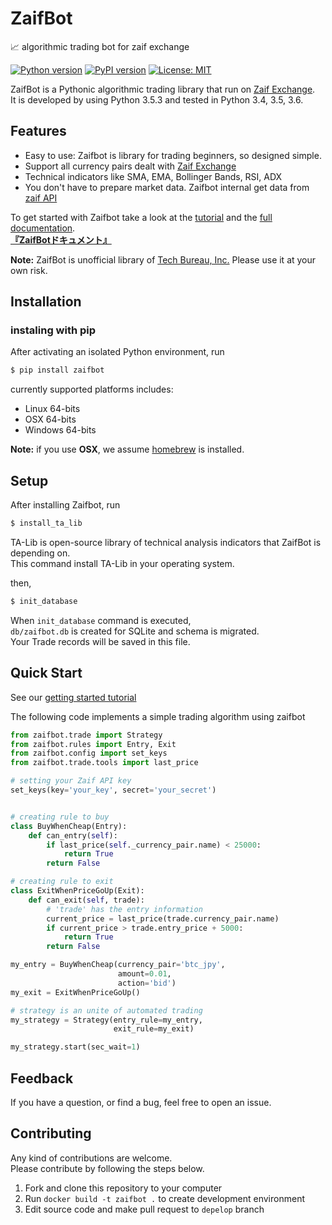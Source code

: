 # ZaifBot
:chart_with_upwards_trend: algorithmic trading bot for zaif exchange

[![Python version](https://img.shields.io/badge/python-3.4%2C%203.5%2C%203.6-blue.svg)][zaifpypi]
[![PyPI version](https://badge.fury.io/py/zaifbot.svg)](https://badge.fury.io/py/zaifbot)
[![License: MIT](https://img.shields.io/badge/License-MIT-yellow.svg)](https://opensource.org/licenses/MIT)


ZaifBot is a Pythonic algorithmic trading library that run on [Zaif Exchange][zaifen].  
It is developed by using Python 3.5.3 and tested in Python 3.4, 3.5, 3.6.

## Features

* Easy to use: Zaifbot is library for trading beginners, so designed simple.
* Support all currency pairs dealt with  [Zaif Exchange][zaifen]
* Technical indicators like SMA, EMA, Bollinger Bands, RSI, ADX
* You don't have to prepare market data. Zaifbot internal get data from [zaif API][zaifapi]

To get started with Zaifbot take a look at the [tutorial][wikitutorial] and the [full documentation][wikitop].  
**[『ZaifBotドキュメント』][wikitop]**

**Note:** ZaifBot is unofficial library of [Tech Bureau, Inc.][techbureau] Please use it at your own risk.  

## Installation

### instaling with pip

After activating an isolated Python environment, run

```bash
$ pip install zaifbot
```

currently supported platforms includes:

* Linux 64-bits
* OSX 64-bits
* Windows 64-bits

**Note:** if you use **OSX**, we assume [homebrew](https://brew.sh/index.html) is installed.

## Setup

After installing Zaifbot, run

```bash
$ install_ta_lib
```
TA-Lib is open-source library of technical analysis indicators that ZaifBot is depending on.  
This command install TA-Lib in your operating system.

then, 

```bash
$ init_database
```

When `init_database` command is executed,  
`db/zaifbot.db` is created for SQLite and schema is migrated.  
Your Trade records will be saved in this file.


## Quick Start

See our [getting started tutorial][wikitutorial]

The following code implements a simple trading algorithm using zaifbot

```python
from zaifbot.trade import Strategy
from zaifbot.rules import Entry, Exit
from zaifbot.config import set_keys
from zaifbot.trade.tools import last_price

# setting your Zaif API key
set_keys(key='your_key', secret='your_secret')


# creating rule to buy
class BuyWhenCheap(Entry):
    def can_entry(self):
        if last_price(self._currency_pair.name) < 25000:
            return True
        return False

# creating rule to exit
class ExitWhenPriceGoUp(Exit):
    def can_exit(self, trade):
        # 'trade' has the entry information
        current_price = last_price(trade.currency_pair.name)
        if current_price > trade.entry_price + 5000:
            return True
        return False

my_entry = BuyWhenCheap(currency_pair='btc_jpy',
                        amount=0.01,
                        action='bid')
my_exit = ExitWhenPriceGoUp()

# strategy is an unite of automated trading
my_strategy = Strategy(entry_rule=my_entry,
                       exit_rule=my_exit)

my_strategy.start(sec_wait=1)
```

## Feedback

If you have a question, or find a bug, feel free to open an issue.

## Contributing

Any kind of contributions are welcome.  
Please contribute by following the steps below.

1. Fork and clone this repository to your computer
2. Run `docker build -t zaifbot .` to create development environment
3. Edit source code and make pull request to `depelop` branch



[zaifen]: https://zaif.jp/?lang=en  
[zaifapi]: http://techbureau-api-document.readthedocs.io/ja/latest/index.html
[zaifpypi]: https://pypi.python.org/pypi/zaifbot
[techbureau]: http://techbureau.jp/
[wikitop]: https://github.com/techbureau/zaifbot/wiki
[wikitutorial]: https://github.com/techbureau/zaifbot/wiki/%E3%83%81%E3%83%A5%E3%83%BC%E3%83%88%E3%83%AA%E3%82%A2%E3%83%AB
